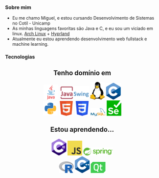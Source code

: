 ### Sobre mim

- Eu me chamo Miguel, e estou cursando Desenvolvimento de Sistemas no Cotil - Unicamp
- As minhas linguagens favoritas são Java e C, e eu sou um viciado em linux. [Arch Linux](https://archlinux.org) + [Hyprland](https://hyprland.org)
- Atualmente eu estou aprendendo desenvolvimento web fullstack e machine learning.

### Tecnologias

<html>
  <h2 align="center">Tenho domínio em</h2>
  <div align="center">
      <img src="img/java.png" width=48px>
      <img src="img/swing.png" width=96px>
      <img src="img/tux.png" width=48px>
      <img src="img/c.png" width=48px><br>
      <img src="img/python.png" width=48px>
      <img src="img/html.png" width=48px>
      <img src="img/css.png" width=48px>
      <img src="img/mysql.png" width=48px>
      <img src="img/selenium.png" width=48px>
    </div>
  <h2 align="center">Estou aprendendo...</h2>
    <div align="center">
      <img src="img/cs.png" width=48px>
      <img src="img/js.png" width=48px>
      <img src="img/spring.png" width=96px><br>
      <img src="img/r.png" width=48px>
      <img src="img/cpp.png" width=48px>
      <img src="img/qt.png" width=48px>
    </div>
</html>
